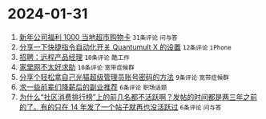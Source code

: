 # 2024-01-31

1. [新年公司福利 1000 当地超市购物卡](https://www.v2ex.com/t/1012951) `31条评论` `问与答`
1. [分享一下快捷指令自动化开关 Quantumult X 的设置](https://www.v2ex.com/t/1012952) `12条评论` `iPhone`
1. [招聘：远程产品经理](https://www.v2ex.com/t/1012947) `10条评论` `酷工作`
1. [家里网不太好求助](https://www.v2ex.com/t/1012946) `10条评论` `宽带症候群`
1. [分享个轻松拿自己光猫超级管理员账号密码的方法](https://www.v2ex.com/t/1012953) `9条评论` `宽带症候群`
1. [求一些前辈们降薪后的副业推荐](https://www.v2ex.com/t/1012963) `6条评论` `职场话题`
1. [为什么“社区消费排行榜”上的前几名都不活跃啊？发帖的时间都是两三年之前的了。有的只在 14 年发了一个帖子就再也没活跃过](https://www.v2ex.com/t/1012950) `6条评论` `问与答`
